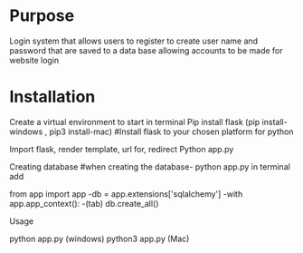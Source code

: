 
# Purpose

Login system that allows users to register to create user name and password that are saved to a data base allowing accounts to be made for website login





# Installation

Create a virtual environment 
to start in terminal
Pip install flask 
(pip install- windows , pip3 install-mac)
#Install flask to your chosen platform for python 


Import flask, render template, url for, redirect
Python app.py

Creating database
#when creating the database- python app.py in terminal add

from app import app
-db = app.extensions['sqlalchemy']
-with app.app_context():
-(tab)    db.create_all() 


Usage 

python app.py (windows)
python3 app.py (Mac)
